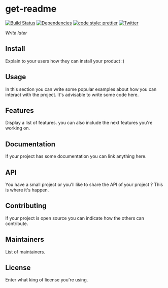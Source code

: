 # get-readme
[![Build Status](https://travis-ci.com/luctst/get-readme.svg?branch=master)](https://travis-ci.com/luctst/get-readme)
[![Dependencies](https://img.shields.io/david/luctst/get-readme.svg?style=popout-square)](https://david-dm.org/luctst/get-readme)
[![code style: prettier](https://img.shields.io/badge/code_style-prettier-ff69b4.svg?style=flat-square)](https://github.com/prettier/prettier)
[![Twitter](https://img.shields.io/twitter/follow/luctstt.svg?label=Follow&style=social)](https://twitter.com/luctstt)

*Write later*

## Install
Explain to your users how they can install your product :)

## Usage
In this section you can write some popular examples about how you can interact with the project. It's advisable to write some code here.

## Features
Display a list of features. you can also include the next features you're working on.

## Documentation
If your project has some documentation you can link anything here.

## API
You have a small project or you'll like to share the API of your project ? This is where it's happen.

## Contributing
If your project is open source you can indicate how the others can contribute.

## Maintainers
List of maintainers.

## License
Enter what king of license you're using.
